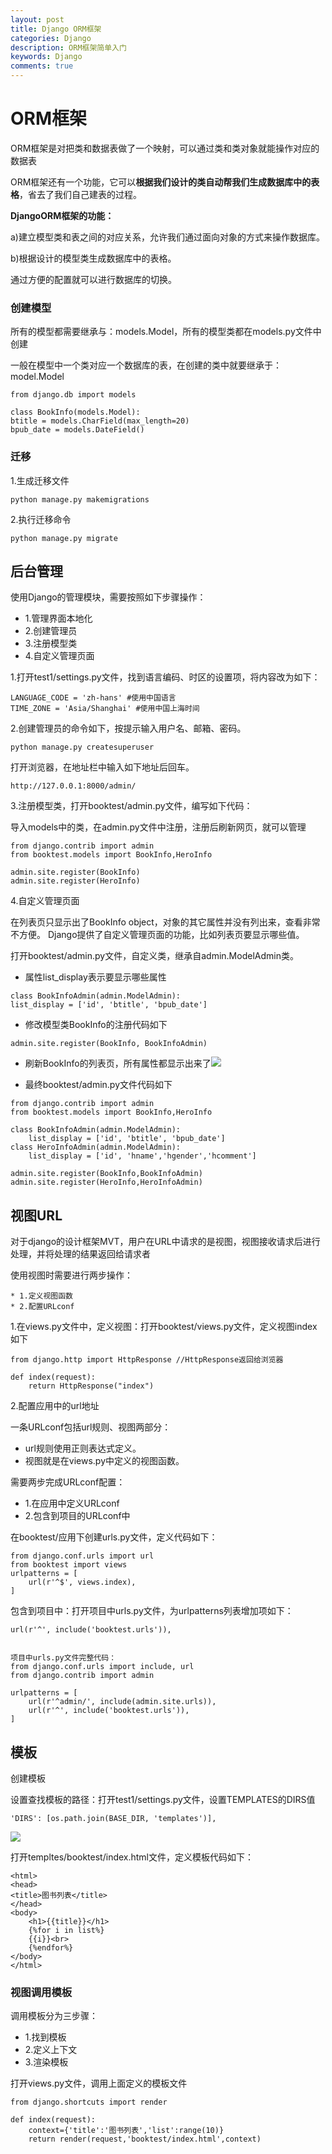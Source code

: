 ```yaml
---
layout: post
title: Django ORM框架
categories: Django
description: ORM框架简单入门
keywords: Django
comments: true
---
```



# ORM框架

ORM框架是对把类和数据表做了一个映射，可以通过类和类对象就能操作对应的数据表

ORM框架还有一个功能，它可以**根据我们设计的类自动帮我们生成数据库中的表格**，省去了我们自己建表的过程。



**DjangoORM框架的功能：**

a\)建立模型类和表之间的对应关系，允许我们通过面向对象的方式来操作数据库。

b\)根据设计的模型类生成数据库中的表格。

通过方便的配置就可以进行数据库的切换。



### 创建模型

所有的模型都需要继承与：models.Model，所有的模型类都在models.py文件中创建

一般在模型中一个类对应一个数据库的表，在创建的类中就要继承于：model.Model

```
from django.db import models

class BookInfo(models.Model):
btitle = models.CharField(max_length=20)
bpub_date = models.DateField()
```

### 迁移

1.生成迁移文件

```
python manage.py makemigrations
```

2.执行迁移命令

```
python manage.py migrate
```

## 后台管理

使用Django的管理模块，需要按照如下步骤操作：

* 1.管理界面本地化
* 2.创建管理员
* 3.注册模型类
* 4.自定义管理页面

1.打开test1/settings.py文件，找到语言编码、时区的设置项，将内容改为如下：

```
LANGUAGE_CODE = 'zh-hans' #使用中国语言
TIME_ZONE = 'Asia/Shanghai' #使用中国上海时间
```

2.创建管理员的命令如下，按提示输入用户名、邮箱、密码。

```
python manage.py createsuperuser
```

打开浏览器，在地址栏中输入如下地址后回车。

```
http://127.0.0.1:8000/admin/
```

3.注册模型类，打开booktest/admin.py文件，编写如下代码：

导入models中的类，在admin.py文件中注册，注册后刷新网页，就可以管理

```
from django.contrib import admin
from booktest.models import BookInfo,HeroInfo

admin.site.register(BookInfo)
admin.site.register(HeroInfo)
```

4.自定义管理页面

在列表页只显示出了BookInfo object，对象的其它属性并没有列出来，查看非常不方便。 Django提供了自定义管理页面的功能，比如列表页要显示哪些值。

打开booktest/admin.py文件，自定义类，继承自admin.ModelAdmin类。

* 属性list\_display表示要显示哪些属性

```
class BookInfoAdmin(admin.ModelAdmin):
list_display = ['id', 'btitle', 'bpub_date']
```

* 修改模型类BookInfo的注册代码如下

```
admin.site.register(BookInfo, BookInfoAdmin)
```

* 刷新BookInfo的列表页，所有属性都显示出来了![](/assets/p4_13.png)

* 最终booktest/admin.py文件代码如下

```
from django.contrib import admin
from booktest.models import BookInfo,HeroInfo

class BookInfoAdmin(admin.ModelAdmin):
    list_display = ['id', 'btitle', 'bpub_date']
class HeroInfoAdmin(admin.ModelAdmin):
    list_display = ['id', 'hname','hgender','hcomment']

admin.site.register(BookInfo,BookInfoAdmin)
admin.site.register(HeroInfo,HeroInfoAdmin)
```

## 视图URL

对于django的设计框架MVT，用户在URL中请求的是视图，视图接收请求后进行处理，并将处理的结果返回给请求者

使用视图时需要进行两步操作：

```
* 1.定义视图函数
* 2.配置URLconf
```

1.在views.py文件中，定义视图：打开booktest/views.py文件，定义视图index如下

```
from django.http import HttpResponse //HttpResponse返回给浏览器

def index(request):
    return HttpResponse("index")
```

2.配置应用中的url地址

一条URLconf包括url规则、视图两部分：

* url规则使用正则表达式定义。
* 视图就是在views.py中定义的视图函数。

需要两步完成URLconf配置：

* 1.在应用中定义URLconf
* 2.包含到项目的URLconf中

在booktest/应用下创建urls.py文件，定义代码如下：

```
from django.conf.urls import url
from booktest import views
urlpatterns = [
    url(r'^$', views.index),
]
```

包含到项目中：打开项目中urls.py文件，为urlpatterns列表增加项如下：

```
url(r'^', include('booktest.urls')),


项目中urls.py文件完整代码：
from django.conf.urls import include, url
from django.contrib import admin

urlpatterns = [
    url(r'^admin/', include(admin.site.urls)),
    url(r'^', include('booktest.urls')),
]
```

## 模板

创建模板

设置查找模板的路径：打开test1/settings.py文件，设置TEMPLATES的DIRS值

```
'DIRS': [os.path.join(BASE_DIR, 'templates')],
```

![](/assets/p6_2.png)

打开templtes/booktest/index.html文件，定义模板代码如下：

```
<html>
<head>
<title>图书列表</title>
</head>
<body>
    <h1>{{title}}</h1>
    {%for i in list%}
    {{i}}<br>
    {%endfor%}
</body>
</html>
```

### 视图调用模板

调用模板分为三步骤：

* 1.找到模板
* 2.定义上下文
* 3.渲染模板

打开views.py文件，调用上面定义的模板文件

```
from django.shortcuts import render

def index(request):
    context={'title':'图书列表','list':range(10)}
    return render(request,'booktest/index.html',context)
```


